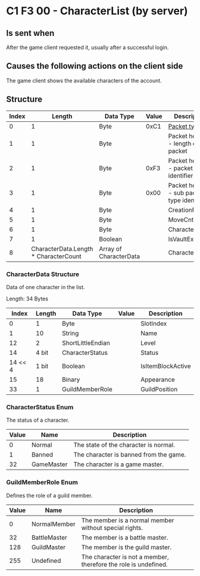 # C1 F3 00 - CharacterList (by server)

## Is sent when

After the game client requested it, usually after a successful login.

## Causes the following actions on the client side

The game client shows the available characters of the account.

## Structure

| Index | Length | Data Type | Value | Description |
|-------|--------|-----------|-------|-------------|
| 0 | 1 |   Byte   | 0xC1  | [Packet type](PacketTypes.md) |
| 1 | 1 |    Byte   |      | Packet header - length of the packet |
| 2 | 1 |    Byte   | 0xF3  | Packet header - packet type identifier |
| 3 | 1 |    Byte   | 0x00  | Packet header - sub packet type identifier |
| 4 | 1 | Byte |  | CreationFlags |
| 5 | 1 | Byte |  | MoveCnt |
| 6 | 1 | Byte |  | CharacterCount |
| 7 | 1 | Boolean |  | IsVaultExtended |
| 8 | CharacterData.Length * CharacterCount | Array of CharacterData |  | Characters |

### CharacterData Structure

Data of one character in the list.

Length: 34 Bytes

| Index | Length | Data Type | Value | Description |
|-------|--------|-----------|-------|-------------|
| 0 | 1 | Byte |  | SlotIndex |
| 1 | 10 | String |  | Name |
| 12 | 2 | ShortLittleEndian |  | Level |
| 14 | 4 bit | CharacterStatus |  | Status |
| 14 << 4 | 1 bit | Boolean |  | IsItemBlockActive |
| 15 | 18 | Binary |  | Appearance |
| 33 | 1 | GuildMemberRole |  | GuildPosition |

### CharacterStatus Enum

The status of a character.

| Value | Name | Description |
|-------|------|-------------|
| 0 | Normal | The state of the character is normal. |
| 1 | Banned | The character is banned from the game. |
| 32 | GameMaster | The character is a game master. |

### GuildMemberRole Enum

Defines the role of a guild member.

| Value | Name | Description |
|-------|------|-------------|
| 0 | NormalMember | The member is a normal member without special rights. |
| 32 | BattleMaster | The member is a battle master. |
| 128 | GuildMaster | The member is the guild master. |
| 255 | Undefined | The character is not a member, therefore the role is undefined. |